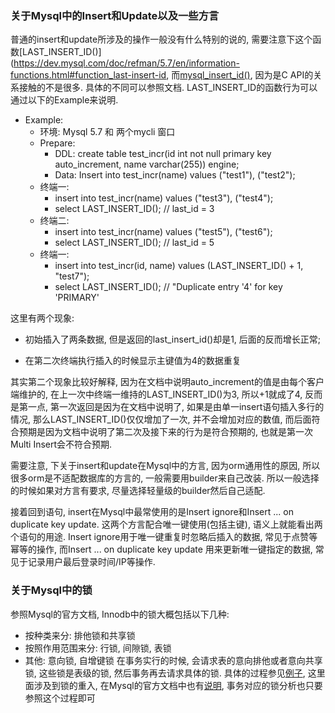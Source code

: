 ### 关于Mysql中的Insert和Update以及一些方言
普通的insert和update所涉及的操作一般没有什么特别的说的, 需要注意下这个函数[LAST_INSERT_ID()](https://dev.mysql.com/doc/refman/5.7/en/information-functions.html#function_last-insert-id,  而[mysql_insert_id()](https://dev.mysql.com/doc/c-api/5.7/en/mysql-insert-id.html), 因为是C API的关系接触的不是很多. 具体的不同可以参照文档. LAST_INSERT_ID的函数行为可以通过以下的Example来说明.

+ Example: 
  + 环境: Mysql 5.7 和 两个mycli 窗口
  + Prepare:
    + DDL: create table test_incr(id int not null primary key auto_increment, name varchar(255)) engine;
    + Data: Insert into test_incr(name) values ("test1"), ("test2");
  + 终端一:
    + insert into test_incr(name) values ("test3"), ("test4");
    + select LAST_INSERT_ID(); // last_id = 3
  + 终端二:
    + insert into test_incr(name) values ("test5"), ("test6");
    + select LAST_INSERT_ID(); // last_id = 5
  + 终端一:
    + insert into test_incr(id, name) values (LAST_INSERT_ID() + 1, "test7");
    + select LAST_INSERT_ID(); // "Duplicate entry '4' for key 'PRIMARY'


这里有两个现象:
  + 初始插入了两条数据, 但是返回的last_insert_id()却是1, 后面的反而增长正常;

  + 在第二次终端执行插入的时候显示主键值为4的数据重复


其实第二个现象比较好解释, 因为在文档中说明auto_increment的值是由每个客户端维护的, 在上一次中终端一维持的LAST_INSERT_ID()为3, 所以+1就成了4, 反而是第一点, 第一次返回是因为在文档中说明了, 如果是由单一insert语句插入多行的情况, 那么LAST_INSERT_ID()仅仅增加了一次, 并不会增加对应的数值, 而后面符合预期是因为文档中说明了第二次及接下来的行为是符合预期的, 也就是第一次Multi Insert会不符合预期. 



需要注意, 下关于insert和update在Mysql中的方言, 因为orm通用性的原因, 所以很多orm是不适配数据库的方言的, 一般需要用builder来自己改装. 所以一般选择的时候如果对方言有要求, 尽量选择轻量级的builder然后自己适配.

接着回到语句, insert在Mysql中最常使用的是Insert ignore和Insert ... on duplicate key update. 这两个方言配合唯一键使用(包括主键), 语义上就能看出两个语句的用途. Insert ignore用于唯一键重复时忽略后插入的数据, 常见于点赞等幂等的操作, 而Insert ... on duplicate key update 用来更新唯一键指定的数据,  常见于记录用户最后登录时间/IP等操作. 

### 关于Mysql中的锁
参照Mysql的官方文档, Innodb中的锁大概包括以下几种:
  + 按种类来分: 排他锁和共享锁
  + 按照作用范围来分: 行锁, 间隙锁, 表锁
  + 其他: 意向锁, 自增键锁
在事务实行的时候, 会请求表的意向排他或者意向共享锁, 这些锁是表级的锁, 然后事务再去请求具体的锁. 具体的过程参见[例子](https://blog.csdn.net/wuyu6394232/article/details/99061955), 这里面涉及到锁的重入, 在Mysql的官方文档中也有[说明](https://dev.mysql.com/doc/refman/5.7/en/innodb-locking.html), 事务对应的锁分析也只要参照这个过程即可
